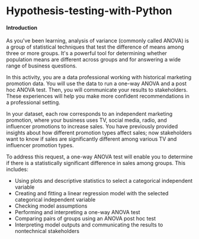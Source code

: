 # Hypothesis-testing-with-Python

#### Introduction
As you've been learning, analysis of variance (commonly called ANOVA) is a group of statistical techniques that test the difference of means among three or more groups. It's a powerful tool for determining whether population means are different across groups and for answering a wide range of business questions.

In this activity, you are a data professional working with historical marketing promotion data. You will use the data to run a one-way ANOVA and a post hoc ANOVA test. Then, you will communicate your results to stakeholders. These experiences will help you make more confident recommendations in a professional setting.

In your dataset, each row corresponds to an independent marketing promotion, where your business uses TV, social media, radio, and influencer promotions to increase sales. You have previously provided insights about how different promotion types affect sales; now stakeholders want to know if sales are significantly different among various TV and influencer promotion types.

To address this request, a one-way ANOVA test will enable you to determine if there is a statistically significant difference in sales among groups. This includes:

* Using plots and descriptive statistics to select a categorical independent variable
* Creating and fitting a linear regression model with the selected categorical independent variable
* Checking model assumptions
* Performing and interpreting a one-way ANOVA test
* Comparing pairs of groups using an ANOVA post hoc test
* Interpreting model outputs and communicating the results to nontechnical stakeholders
